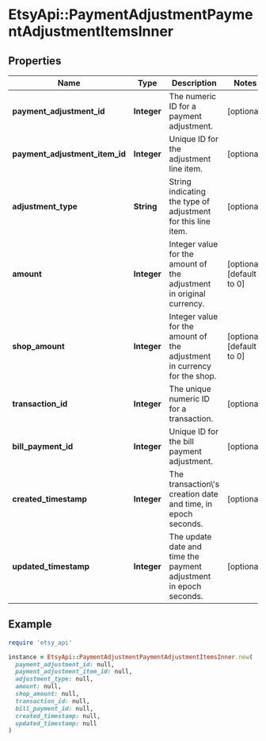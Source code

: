 # EtsyApi::PaymentAdjustmentPaymentAdjustmentItemsInner

## Properties

| Name | Type | Description | Notes |
| ---- | ---- | ----------- | ----- |
| **payment_adjustment_id** | **Integer** | The numeric ID for a payment adjustment. | [optional] |
| **payment_adjustment_item_id** | **Integer** | Unique ID for the adjustment line item. | [optional] |
| **adjustment_type** | **String** | String indicating the type of adjustment for this line item. | [optional] |
| **amount** | **Integer** | Integer value for the amount of the adjustment in original currency. | [optional][default to 0] |
| **shop_amount** | **Integer** | Integer value for the amount of the adjustment in currency for the shop. | [optional][default to 0] |
| **transaction_id** | **Integer** | The unique numeric ID for a transaction. | [optional] |
| **bill_payment_id** | **Integer** | Unique ID for the bill payment adjustment. | [optional] |
| **created_timestamp** | **Integer** | The transaction\\&#39;s creation date and time, in epoch seconds. | [optional] |
| **updated_timestamp** | **Integer** | The update date and time the payment adjustment in epoch seconds. | [optional] |

## Example

```ruby
require 'etsy_api'

instance = EtsyApi::PaymentAdjustmentPaymentAdjustmentItemsInner.new(
  payment_adjustment_id: null,
  payment_adjustment_item_id: null,
  adjustment_type: null,
  amount: null,
  shop_amount: null,
  transaction_id: null,
  bill_payment_id: null,
  created_timestamp: null,
  updated_timestamp: null
)
```

